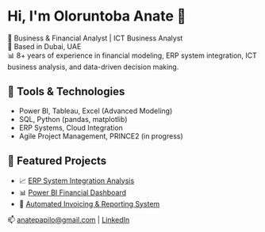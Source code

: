 # Hi, I'm Oloruntoba Anate 👋

💼 Business & Financial Analyst | ICT Business Analyst  
📍 Based in Dubai, UAE  
📊 8+ years of experience in financial modeling, ERP system integration, ICT business analysis, and data-driven decision making.

## 🔧 Tools & Technologies
- Power BI, Tableau, Excel (Advanced Modeling)
- SQL, Python (pandas, matplotlib)
- ERP Systems, Cloud Integration
- Agile Project Management, PRINCE2 (in progress)

## 📌 Featured Projects
- 📈 [ERP System Integration Analysis](https://github.com/OloruntobaAnate/erp-system-integration)
- 📊 [Power BI Financial Dashboard](https://github.com/OloruntobaAnate/powerbi-financial-dashboard)
- 🧾 [Automated Invoicing & Reporting System](https://github.com/OloruntobaAnate/automated-reporting)

📫 anatepapilo@gmail.com | [LinkedIn](https://www.linkedin.com/in/sleeksofficial)
